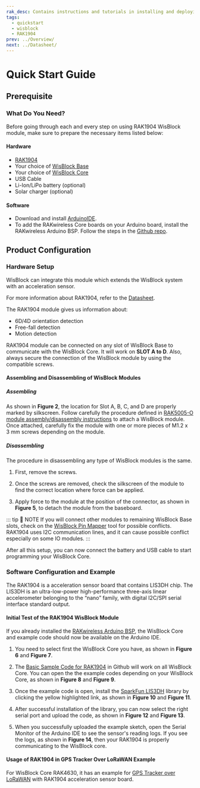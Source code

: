 ```yaml
---
rak_desc: Contains instructions and tutorials in installing and deploying your RAK1904. Instructions are written in a detailed and step-by-step manner for an easier experience in setting up your device. Aside from the hardware configuration, it also contains a software setup that includes detailed example codes that will help you get started.
tags:
  - quickstart
  - wisblock
  - RAK1904
prev: ../Overview/ 
next: ../Datasheet/ 
---
```


# Quick Start Guide

<!--
## Introduction

This guide introduces the WisBlock Sensor RAK1904 3-axis Acceleration Sensor and how to program with it.

The information obtained from the 3-axis Acceleration Sensor will then be printed over the USB debug port of the WisBlock Base board.

-->

## Prerequisite

### What Do You Need?

Before going through each and every step on using RAK1904 WisBlock module, make sure to prepare the necessary items listed below:

#### Hardware

- [RAK1904](https://store.rakwireless.com/collections/wisblock-sensor/products/rak1904-lis3dh-3-axis-acceleration-sensor)
- Your choice of [WisBlock Base](https://store.rakwireless.com/collections/wisblock-base) 
- Your choice of [WisBlock Core](https://store.rakwireless.com/collections/wisblock-core)
- USB Cable
- Li-Ion/LiPo battery (optional)
- Solar charger (optional)

#### Software

- Download and install [ArduinoIDE](https://www.arduino.cc/en/Main/Software).
- To add the RAKwireless Core boards on your Arduino board, install the RAKwireless Arduino BSP. Follow the steps in the [Github repo](https://github.com/RAKWireless/RAKwireless-Arduino-BSP-Index).

## Product Configuration

### Hardware Setup

WisBlock can integrate this module which extends the WisBlock system with an acceleration sensor. 

For more information about RAK1904, refer to the [Datasheet](../Datasheet/).

The RAK1904 module gives us information about:

- 6D/4D orientation detection
- Free-fall detection
- Motion detection

RAK1904 module can be connected on any slot of WisBlock Base to communicate with the WisBlock Core. It will work on **SLOT A to D**. Also, always secure the connection of the WisBlock module by using the compatible screws.

<rk-img
  src="/assets/images/wisblock/rak1904/quickstart/rak1904_assembly.png"
  width="70%"
  caption="RAK1904 connection to WisBlock Base"
/>

#### Assembling and Disassembling of WisBlock Modules

##### Assembling

As shown in **Figure 2**, the location for Slot A, B, C, and D are properly marked by silkscreen. Follow carefully the procedure defined in [RAK5005-O module assembly/disassembly instructions](https://docs.rakwireless.com/Knowledge-Hub/Learn/RAK5005-O-Baseboard-Installation-Guide/) to attach a WisBlock module. Once attached, carefully fix the module with one or more pieces of M1.2 x 3&nbsp;mm screws depending on the module.

<rk-img
  src="/assets/images/wisblock/rak1904/quickstart/f2_rak1904_mounting.png"
  width="70%"
  caption="RAK1904 connection to WisBlock Base"
/>

##### Disassembling

The procedure in disassembling any type of WisBlock modules is the same. 

1. First, remove the screws.  

<rk-img
  src="/assets/images/wisblock/rak1904/quickstart/16.removing-screws.png"
  width="70%"
  caption="Removing screws from the WisBlock module"
/>

2. Once the screws are removed, check the silkscreen of the module to find the correct location where force can be applied.

<rk-img
  src="/assets/images/wisblock/rak1904/quickstart/17.detaching-silkscreen.png"
  width="70%"
  caption="Detaching silkscreen on the WisBlock module"
/>

3. Apply force to the module at the position of the connector, as shown in **Figure 5**, to detach the module from the baseboard.

<rk-img
  src="/assets/images/wisblock/rak1904/quickstart/18.detaching-module.png"
  width="70%"
  caption="Applying even forces on the proper location of a WisBlock module"
/>

::: tip 📝 NOTE
If you will connect other modules to remaining WisBlock Base slots, check on the [WisBlock Pin Mapper](https://docs.rakwireless.com/Knowledge-Hub/Pin-Mapper/) tool for possible conflicts. RAK1904 uses I2C communication lines, and it can cause possible conflict especially on some IO modules. 
:::


After all this setup, you can now connect the battery and USB cable to start programming your WisBlock Core.

### Software Configuration and Example

The RAK1904 is a acceleration sensor board that contains LIS3DH chip. The LIS3DH  is an ultra-low-power high-performance three-axis linear accelerometer belonging to the “nano” family, with digital I2C/SPI serial interface standard output. 

#### Initial Test of the RAK1904 WisBlock Module

If you already installed the [RAKwireless Arduino BSP](https://github.com/RAKWireless/RAKwireless-Arduino-BSP-Index), the WisBlock Core and example code should now be available on the Arduino IDE.

1. You need to select first the WisBlock Core you have, as shown in **Figure 6** and **Figure 7**.

<rk-img
  src="/assets/images/wisblock/rak1904/quickstart/rak4631_board.png"
  width="100%"
  caption="Selecting RAK4631 as WisBlock Core"
/>

<rk-img
  src="/assets/images/wisblock/rak1904/quickstart/rak11200_board.png"
  width="100%"
  caption="Selecting RAK11200 as WisBlock Core"
/>

2. The [Basic Sample Code for RAK1904](https://github.com/RAKWireless/WisBlock/tree/master/examples/common/sensors/RAK1904_Accelerate_LIS3DH) in Github will work on all WisBlock Core. You can open the the example codes depending on your WisBlock Core, as shown in **Figure 8** and **Figure 9**. 

<rk-img
  src="/assets/images/wisblock/rak1904/quickstart/rak4631_example.png"
  width="100%"
  caption="Opening RAK1904 example code for RAK4631 WisBlock Core"
/>

<rk-img
  src="/assets/images/wisblock/rak1904/quickstart/rak11200_example.png"
  width="100%"
  caption="Opening RAK1904 example code for RAK11200 WisBlock Core"
/>

3. Once the example code is open, install the [SparkFun LIS3DH](https://github.com/sparkfun/SparkFun_LIS3DH_Arduino_Library) library by clicking the yellow highlighted link, as shown in **Figure 10** and **Figure 11**.

<rk-img
  src="/assets/images/wisblock/rak1904/quickstart/sparkfun_library.png"
  width="100%"
  caption="Accessing the library used for RAK1904 Module"
/>

<rk-img
  src="/assets/images/wisblock/rak1904/quickstart/sparkfun_installed.png"
  width="100%"
  caption="Installing the compatible library for RAK1904 Module"
/>

4. After successful installation of the library, you can now select the right serial port and upload the code, as shown in **Figure 12** and **Figure 13**.

<rk-img
  src="/assets/images/wisblock/rak1904/quickstart/select_port.png"
  width="100%"
  caption="Selecting the correct Serial Port"
/>

<rk-img
  src="/assets/images/wisblock/rak1904/quickstart/upload.png"
  width="100%"
  caption="Uploading the RAK1904 example code"
/>

5. When you successfully uploaded the example sketch, open the Serial Monitor of the Arduino IDE to see the sensor's reading logs. If you see the logs, as shown in **Figure 14**, then your RAK1904 is properly communicating to the WisBlock core.

<rk-img
  src="/assets/images/wisblock/rak1904/quickstart/acceleration_logs.png"
  width="100%"
  caption="RAK1904 acceleration sensor data logs"
/>


#### Usage of RAK1904 in GPS Tracker Over LoRaWAN Example

For WisBlock Core RAK4630, it has an example for [GPS Tracker over LoRaWAN](https://github.com/RAKWireless/WisBlock/tree/master/examples/RAK4630/solutions/GPS_Tracker) with RAK1904 acceleration sensor board. 
   


